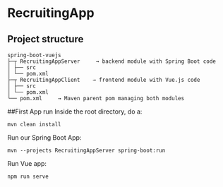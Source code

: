 # RecruitingApp
## Project structure
```
spring-boot-vuejs
├─┬ RecruitingAppServer     → backend module with Spring Boot code
│ ├── src
│ └── pom.xml
├─┬ RecruitingAppClient    → frontend module with Vue.js code
│ ├── src
│ └── pom.xml
└── pom.xml     → Maven parent pom managing both modules
```
##First App run
Inside the root directory, do a:
```
mvn clean install
```
Run our Spring Boot App:
```
mvn --projects RecruitingAppServer spring-boot:run
```
Run Vue app:
```
npm run serve
```
